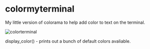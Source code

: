 # colormyterminal
My little version of colorama to help add color to text on the terminal.

![colorterminal](http://i.imgur.com/5rRZxDu.png)

display_color() - prints out a bunch of default colors avaliable.
